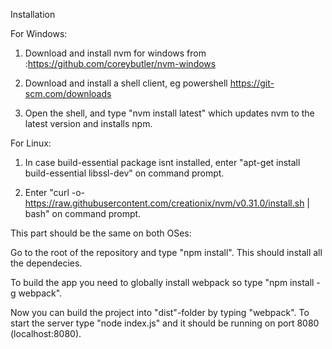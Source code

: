 Installation


For Windows:

1. Download and install nvm for windows from :https://github.com/coreybutler/nvm-windows

2. Download and install a shell client, eg powershell https://git-scm.com/downloads

3. Open the shell, and type "nvm install latest" which updates nvm to the latest version and installs npm.


For Linux:


1. In case build-essential package isnt installed, enter "apt-get install build-essential libssl-dev" on command prompt.

2. Enter "curl -o- https://raw.githubusercontent.com/creationix/nvm/v0.31.0/install.sh | bash" on command prompt.


This part should be the same on both OSes:

Go to the root of the repository and type "npm install". This should install all the dependecies.

To build the app you need to globally install webpack so type "npm install -g webpack".

Now you can build the project into "dist"-folder by typing "webpack". To start the server type "node index.js" and it should be running on port 8080 (localhost:8080).